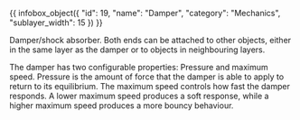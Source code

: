 {{ infobox_object({
	"id": 19,
	"name": "Damper",
	"category": "Mechanics",
	"sublayer_width": 15
}) }}

Damper/shock absorber. Both ends can be attached to other objects, either in the same layer as the damper or to objects in neighbouring layers.

The damper has two configurable properties: Pressure and maximum speed. Pressure is the amount of force that the damper is able to apply to return to its equilibrium. The maximum speed controls how fast the damper responds. A lower maximum speed produces a soft response, while a higher maximum speed produces a more bouncy behaviour.